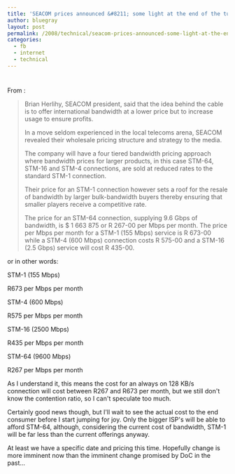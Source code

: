 ```yaml
---
title: 'SEACOM prices announced &#8211; some light at the end of the tunnel?'
author: bluegray
layout: post
permalink: /2008/technical/seacom-prices-announced-some-light-at-the-end-of-the-tunnel/89/
categories:
  - fb
  - internet
  - technical
---
```

# 

From : 

> Brian Herlihy, SEACOM president, said that the idea behind the cable is to offer international bandwidth at a lower price but to increase usage to ensure profits. 
> 
> In a move seldom experienced in the local telecoms arena, SEACOM revealed their wholesale pricing structure and strategy to the media. 
> 
> The company will have a four tiered bandwidth pricing approach where bandwidth prices for larger products, in this case STM-64, STM-16 and STM-4 connections, are sold at reduced rates to the standard STM-1 connection. 
> 
> Their price for an STM-1 connection however sets a roof for the resale of bandwidth by larger bulk-bandwidth buyers thereby ensuring that smaller players receive a competitive rate. 
> 
> The price for an STM-64 connection, supplying 9.6 Gbps of bandwidth, is $ 1 663 875 or R 267-00 per Mbps per month. The price per Mbps per month for a STM-1 (155 Mbps) service is R 673-00 while a STM-4 (600 Mbps) connection costs R 575-00 and a STM-16 (2.5 Gbps) service will cost R 435-00. 

or in other words:

STM-1 (155 Mbps)

R673 per Mbps per month

STM-4 (600 Mbps)

R575 per Mbps per month

STM-16 (2500 Mbps)

R435 per Mbps per month

STM-64 (9600 Mbps)

R267 per Mbps per month

As I understand it, this means the cost for an always on 128 KB/s connection will cost between R267 and R673 per month, but we still don't know the contention ratio, so I can't speculate too much. 

Certainly good news though, but I'll wait to see the actual cost to the end consumer before I start jumping for joy. Only the bigger ISP's will be able to afford STM-64, although, considering the current cost of bandwidth, STM-1 will be far less than the current offerings anyway. 

At least we have a specific date and pricing this time. Hopefully change is more imminent now than the imminent change promised by DoC in the past...